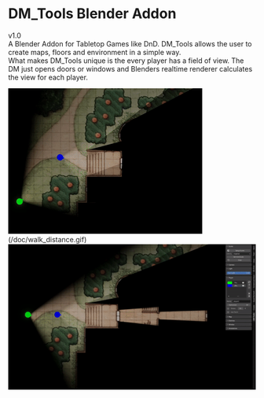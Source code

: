 # DM_Tools Blender Addon
v1.0 <br/>
A Blender Addon for Tabletop Games like DnD. DM_Tools allows the user to create maps, floors and environment in a simple way.  
What makes DM_Tools unique is the every player has a field of view. The DM just opens doors or windows and Blenders realtime renderer calculates the view for each player.

<img src="/doc/field_of_view.gif"> 
<br/>
(/doc/walk_distance.gif) 
<br/>
<img src="/doc/day_night.gif">
